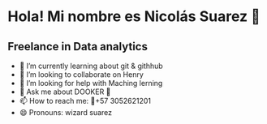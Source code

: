 

# Hola! Mi nombre es Nicolás Suarez 👋

## Freelance in Data analytics 

- 🌱 I’m currently learning about git & githhub
- 👯 I’m looking to collaborate on Henry
- 🤔 I’m looking for help with Maching lerning
- 💬 Ask me about DOOKER 🐋
- 📫 How to reach me: 📱+57 3052621201
- 😄 Pronouns: wizard suarez
<!--
**nicojsuarez/nicojsuarez** is a ✨ _special_ ✨ repository because its `README.md` (this file) appears on your GitHub profile.

Here are some ideas to get you started:


-->
